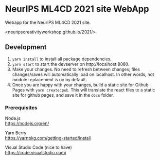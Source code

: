 # NeurIPS ML4CD 2021 site WebApp

Webapp for the NeurIPS ML4CD 2021 site.
  
<neuripscreativityworkshop.github.io/2021/>

## Development

1. `yarn install` to install all package dependencies.
2. `yarn start` to start the devserver on http://localhost:8080.  
3. Make your changes. No need to refresh between changes; files changes/saves will automatically load on localhost. In other words, hot module replacement is on by default.
4. Once you are happy with your changes, build a static site for Github Pages with `yarn create:pub`. This will translate the react files to a static site for github pages, and save it in the `docs` folder.

### Prerequisites

Node.js  
<https://nodejs.org/en/>

Yarn Berry  
<https://yarnpkg.com/getting-started/install>

Visual Studio Code (nice to have)  
<https://code.visualstudio.com/>

